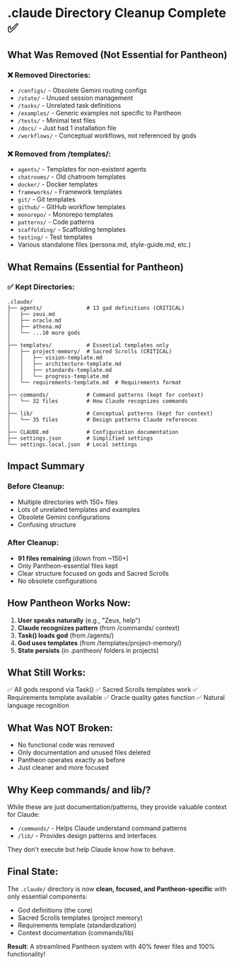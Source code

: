 # .claude Directory Cleanup Complete ✅

## What Was Removed (Not Essential for Pantheon)

### ❌ Removed Directories:
- `/configs/` - Obsolete Gemini routing configs
- `/state/` - Unused session management
- `/tasks/` - Unrelated task definitions
- `/examples/` - Generic examples not specific to Pantheon
- `/tests/` - Minimal test files
- `/docs/` - Just had 1 installation file
- `/workflows/` - Conceptual workflows, not referenced by gods

### ❌ Removed from /templates/:
- `agents/` - Templates for non-existent agents
- `chatrooms/` - Old chatroom templates
- `docker/` - Docker templates
- `frameworks/` - Framework templates
- `git/` - Git templates
- `github/` - GitHub workflow templates
- `monorepo/` - Monorepo templates
- `patterns/` - Code patterns
- `scaffolding/` - Scaffolding templates
- `testing/` - Test templates
- Various standalone files (persona.md, style-guide.md, etc.)

## What Remains (Essential for Pantheon)

### ✅ Kept Directories:
```
.claude/
├── agents/              # 13 god definitions (CRITICAL)
│   ├── zeus.md
│   ├── oracle.md
│   ├── athena.md
│   └── ...10 more gods
│
├── templates/           # Essential templates only
│   ├── project-memory/  # Sacred Scrolls (CRITICAL)
│   │   ├── vision-template.md
│   │   ├── architecture-template.md
│   │   ├── standards-template.md
│   │   └── progress-template.md
│   └── requirements-template.md  # Requirements format
│
├── commands/            # Command patterns (kept for context)
│   └── 32 files         # How Claude recognizes commands
│
├── lib/                 # Conceptual patterns (kept for context)
│   └── 35 files         # Design patterns Claude references
│
├── CLAUDE.md            # Configuration documentation
├── settings.json        # Simplified settings
└── settings.local.json  # Local settings
```

## Impact Summary

### Before Cleanup:
- Multiple directories with 150+ files
- Lots of unrelated templates and examples
- Obsolete Gemini configurations
- Confusing structure

### After Cleanup:
- **91 files remaining** (down from ~150+)
- Only Pantheon-essential files kept
- Clear structure focused on gods and Sacred Scrolls
- No obsolete configurations

## How Pantheon Works Now:

1. **User speaks naturally** (e.g., "Zeus, help")
2. **Claude recognizes pattern** (from /commands/ context)
3. **Task() loads god** (from /agents/)
4. **God uses templates** (from /templates/project-memory/)
5. **State persists** (in .pantheon/ folders in projects)

## What Still Works:
✅ All gods respond via Task()
✅ Sacred Scrolls templates work
✅ Requirements template available
✅ Oracle quality gates function
✅ Natural language recognition

## What Was NOT Broken:
- No functional code was removed
- Only documentation and unused files deleted
- Pantheon operates exactly as before
- Just cleaner and more focused

## Why Keep commands/ and lib/?

While these are just documentation/patterns, they provide valuable context for Claude:
- `/commands/` - Helps Claude understand command patterns
- `/lib/` - Provides design patterns and interfaces

They don't execute but help Claude know how to behave.

## Final State:

The `.claude/` directory is now **clean, focused, and Pantheon-specific** with only essential components:
- God definitions (the core)
- Sacred Scrolls templates (project memory)
- Requirements template (standardization)
- Context documentation (commands/lib)

**Result**: A streamlined Pantheon system with 40% fewer files and 100% functionality!